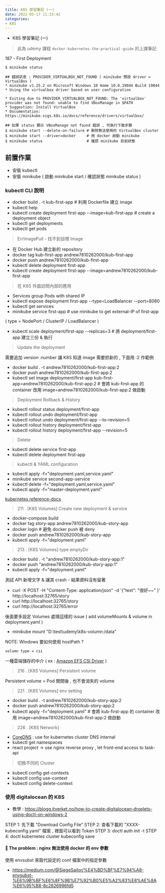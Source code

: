 ```yaml
---
title: K8S 學習筆記 (一)
date: 2022-05-17 11:33:42
categories:
- K8S
---
```


- K8S 學習筆記 (一)

> 此為 udemy 課程 `docker-kubernetes-the-practical-guide` 的上課筆記

187 - First Deployment 

```shell
$ minikube status 

## 錯誤訊息 : PROVIDER_VIRTUALBOX_NOT_FOUND ( minikube 預設 driver = VirtualBox )
* minikube v1.25.2 on Microsoft Windows 10 Home 10.0.19044 Build 19044
* Using the virtualbox driver based on user configuration

* Exiting due to PROVIDER_VIRTUALBOX_NOT_FOUND: The 'virtualbox' provider was not found: unable to find VBoxManage in $PATH
* Suggestion: Install VirtualBox
* Documentation: https://minikube.sigs.k8s.io/docs/reference/drivers/virtualbox/

## 如果 status 顯示 VBoxManage not found 錯誤 , 可執行下面步驟
$ minikube start --delete-on-failure # 刪除無法使用的 VirtualBox cluster
$ minikube start --driver=docker     # 用 docker 啟動 minikube 
$ minikube status                    # 確認 minikube 目前狀態 
```

## 前置作業

- 安裝 kubectl 
- 安裝 minikube ( 啟動 minikube start / 確認狀態 minikube status  )

### kubectl CLI 說明

- docker build . -t kub-first-app   # 利用 Dockerfile 建立 image 
- kubectl help 
- kubectl create deployment first-app --image=kub-first-app  # create a deployment object  
- kubectl get deployments
- kubectl get pods

> ErrImagePull - 找不到目標 Image  

- 在 Docker Hub 建立新的 repository
- docker tag kub-first-app andrew7810262000/kub-first-app
- docker push andrew7810262000/kub-first-app
- kubectl delete deployment first-app
- kubectl create deployment first-app --image=andrew7810262000/kub-first-app

> 在 K8S 外面訪問內部的應用

- Services group Pods with shared IP
- kubectl expose deployment first-app --type=LoadBalancer --port=8080 
- kubectl get services 
- minikube service first-app  # use minikube to get external-IP of first-app

( type = NodePort / ClusterIP / LoadBalancer )

- kubectl scale deployment/first-app --replicas=3  # 將 deployment/first-app 建立三份 & 執行

> Update the deployment

需要追加 version :number 讓 K8S 知道 image 需要抓新的 , 下面用 :2 作範例

- docker build . -t andrew7810262000/kub-first-app:2
- docker push andrew7810262000/kub-first-app:2
- kubectl set image deployment/first-app kub-first-app=andrew7810262000/kub-first-app:2    # 會將 kub-first-app 的 container 改用 image=andrew7810262000/kub-first-app:2 做啟動

> Deployment Rollback & History 
 
- kubectl rollout status deployment/first-app
- kubectl rollout undo deployment/first-app
- kubectl rollout undo deployment/first-app --to-revision=5
- kubectl rollout history deployment/first-app
- kubectl rollout history deployment/first-app --revision=5

> Delete 

- kubectl delete service first-app
- kubectl delete deployment first-app

> kubectl & YAML configuration

- kubectl apply -f="deployment.yaml,service.yaml"
- minikube service second-app-service 
- kubectl delete -f="deployment.yaml,service.yaml"
- kubectl apply -f="master-deployment.yaml"

[kubernetes reference-docs](https://kubernetes.io/docs/reference/generated/kubernetes-api/v1.24/#deployment-v1-apps)

> 211 . [K8S Volumes] Create new deployment & service

- docker-compose build 
- docker tag story-app andrew7810262000/kub-story-app
- docker login  # 避免 docker push 被 deny 
- docker push andrew7810262000/kub-story-app
- kubectl apply -f="deployment.yaml"

> 213 . [K8S Volumes] type emptyDir

- docker build . -t "andrew7810262000/kub-story-app:1"
- docker push "andrew7810262000/kub-story-app:1"
- kubectl apply -f="deployment.yaml"

測試 API 新增文字 & 讓其 crash - 結果資料沒有留著 

- curl -X POST -H "Content-Type: application/json" -d '{"text": "很好~~" }' http://localhost:32765/story
- curl http://localhost:32765/story
- curl http://localhost:32765/error

後面要多設定 Volumes 處理這樣的 issue ( add volumeMounts & volume in deployment.yaml )

- minikube mount "D:\test\udemy\k8s-volumn:/data"

NOTE: Windows 要如何使用 hostPath ? 

`volumn type = csi`

一種雲端儲存的中介 ( ex : [Amazon EFS CSI Driver](https://github.com/kubernetes-sigs/aws-efs-csi-driver) )

> 216 . [K8S Volumes] Persistent volume 

Persistent volume  = Pod 關閉後 , 也不會消失的 volume

> 221 . [K8S Volumes] env setting

- docker build . -t andrew7810262000/kub-story-app:2
- docker push andrew7810262000/kub-story-app:2
- kubectl apply -f="deployment.yaml"    # 會將 kub-first-app 的 container 改用 image=andrew7810262000/kub-first-app:2 做啟動

> 226 . [K8S Network] 
 
- [CoreDNS](https://kubernetes.io/zh/docs/tasks/administer-cluster/coredns/) : use for kubernetes cluster DNS internal 
- kubectl get namespaces
- react project -> use nginx reverse proxy , let front-end access to task-api 

> 切換不同的 Cluster
 
- kubectl config get-contexts
- kubectl config use-context <context-name>
- kubectl config delete-context <context-name> 

### 使用 digitalocean 的 K8S

- 教學 : https://blogg.itverket.no/how-to-create-digitalocean-droplets-using-doctl-on-windows-2

STEP 1: 先下載 "Download Config File"
STEP 2: 查看下載的 "XXXX-kubeconfig.yaml" 檔案 , 裡面可以看到 Token
STEP 3: doctl auth init -t <your-token>
STEP 4: doctl kubernetes cluster kubeconfig save <cluster-name>

#### 🧐 The problem : nginx 無法使用 docker 的 env 參數

使用 envsubst 來取代設定的 conf 檔案中的指定參數

- https://medium.com/@SiegeSailor/%E4%BD%BF%E7%94%A8-envsubst-%E6%9B%BF%E6%8F%9B%E7%92%B0%E5%A2%83%E8%AE%8A%E6%95%B8-8c2826996fd5
